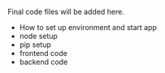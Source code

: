 Final code files will be added here.

- How to set up environment and start app
- node setup
- pip setup
- frontend code
- backend code
